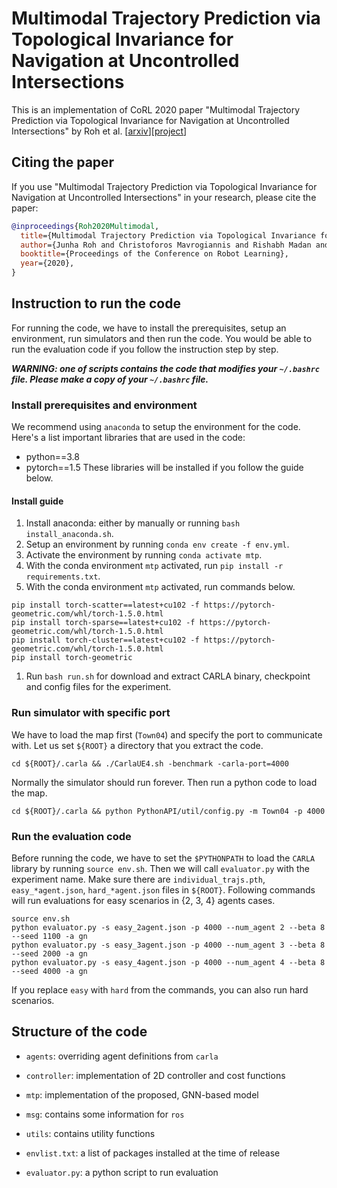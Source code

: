 # Multimodal Trajectory Prediction via Topological Invariance for Navigation at Uncontrolled Intersections
This is an implementation of CoRL 2020 paper "Multimodal Trajectory Prediction via Topological Invariance for Navigation at Uncontrolled Intersections" by Roh et al. [[arxiv](https://arxiv.org/abs/2011.03894)][[project](https://sites.google.com/view/multiple-topologies-prediction)]

## Citing the paper
If you use "Multimodal Trajectory Prediction via Topological Invariance for Navigation at Uncontrolled Intersections" in your research, please cite the paper:
```bibtex
@inproceedings{Roh2020Multimodal,
  title={Multimodal Trajectory Prediction via Topological Invariance for Navigation at Uncontrolled Intersections},
  author={Junha Roh and Christoforos Mavrogiannis and Rishabh Madan and Dieter Fox and Siddhartha S. Srinivasa},
  booktitle={Proceedings of the Conference on Robot Learning},
  year={2020},
}
```

## Instruction to run the code
For running the code, we have to install the prerequisites, setup an environment, run simulators and then run the code.
You would be able to run the evaluation code if you follow the instruction step by step.

***WARNING: one of scripts contains the code that modifies your `~/.bashrc` file. Please make a copy of your `~/.bashrc` file.***

### Install prerequisites and environment
We recommend using `anaconda` to setup the environment for the code.
Here's a list important libraries that are used in the code:
* python==3.8
* pytorch==1.5
These libraries will be installed if you follow the guide below.
 
#### Install guide
1. Install anaconda: either by manually or running `bash install_anaconda.sh`.
1. Setup an environment by running `conda env create -f env.yml`.
1. Activate the environment by running `conda activate mtp`.
1. With the conda environment `mtp` activated, run `pip install -r requirements.txt`.
1. With the conda environment `mtp` activated, run commands below.
```
pip install torch-scatter==latest+cu102 -f https://pytorch-geometric.com/whl/torch-1.5.0.html
pip install torch-sparse==latest+cu102 -f https://pytorch-geometric.com/whl/torch-1.5.0.html
pip install torch-cluster==latest+cu102 -f https://pytorch-geometric.com/whl/torch-1.5.0.html
pip install torch-geometric
```
1. Run `bash run.sh` for download and extract CARLA binary, checkpoint and config files for the experiment.

### Run simulator with specific port
We have to load the map first (`Town04`) and specify the port to communicate with. 
Let us set `${ROOT}` a directory that you extract the code.
```
cd ${ROOT}/.carla && ./CarlaUE4.sh -benchmark -carla-port=4000 
```
Normally the simulator should run forever.
Then run a python code to load the map.
```python3 
cd ${ROOT}/.carla && python PythonAPI/util/config.py -m Town04 -p 4000
```  

### Run the evaluation code
Before running the code, we have to set the `$PYTHONPATH` to load the `CARLA` library by running `source env.sh`.
Then we will call `evaluator.py` with the experiment name.
Make sure there are `individual_trajs.pth`, `easy_*agent.json`, `hard_*agent.json` files in `${ROOT}`.
Following commands will run evaluations for easy scenarios in {2, 3, 4} agents cases.  
```
source env.sh
python evaluator.py -s easy_2agent.json -p 4000 --num_agent 2 --beta 8 --seed 1100 -a gn
python evaluator.py -s easy_3agent.json -p 4000 --num_agent 3 --beta 8 --seed 2000 -a gn
python evaluator.py -s easy_4agent.json -p 4000 --num_agent 4 --beta 8 --seed 4000 -a gn
```
If you replace `easy` with `hard` from the commands, you can also run hard scenarios.

## Structure of the code
* `agents`: overriding agent definitions from `carla`
* `controller`: implementation of 2D controller and cost functions
* `mtp`: implementation of the proposed, GNN-based model
* `msg`: contains some information for `ros`
* `utils`: contains utility functions

* `envlist.txt`: a list of packages installed at the time of release
* `evaluator.py`: a python script to run evaluation
